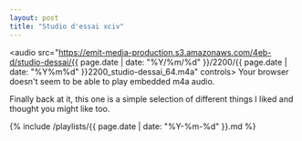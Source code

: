 ```yaml
---
layout: post
title: "Studio d'essai xciv"
---
```


<audio src="https://emit-media-production.s3.amazonaws.com/4eb-d/studio-dessai/{{ page.date | date: "%Y/%m/%d" }}/2200/{{ page.date | date: "%Y%m%d" }}2200_studio-dessai_64.m4a" controls>
  Your browser doesn't seem to be able to play embedded m4a audio.
</audio>

Finally back at it, this one is a simple selection of different things I liked and thought you might like too.

 {% include /playlists/{{ page.date | date: "%Y-%m-%d" }}.md %}
